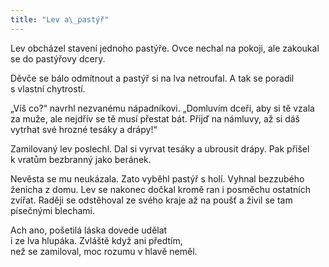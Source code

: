 ```yaml
---
title: "Lev a\_pastýř"
---
```


Lev obcházel stavení jednoho pastýře. Ovce nechal na pokoji, ale zakoukal se do pastýřovy dcery.

Děvče se bálo odmítnout a pastýř si na lva netroufal. A tak se poradil s vlastní chytrostí.

„Víš co?“ navrhl nezvanému nápadníkovi. „Domluvím dceři, aby si tě vzala za muže, ale nejdřív se tě musí přestat bát. Přijď na námluvy, až si dáš vytrhat své hrozné tesáky a drápy!“

Zamilovaný lev poslechl. Dal si vyrvat tesáky a ubrousit drápy. Pak přišel k vratům bezbranný jako beránek.

Nevěsta se mu neukázala. Zato vyběhl pastýř s holí. Vyhnal bezzubého ženicha z domu. Lev se nakonec dočkal kromě ran i posměchu ostatních zvířat. Raději se odstěhoval ze svého kraje až na poušť a živil se tam písečnými blechami.

Ach ano, pošetilá láska dovede udělat  
i ze lva hlupáka. Zvláště když ani předtím,  
než se zamiloval, moc rozumu v hlavě neměl.
